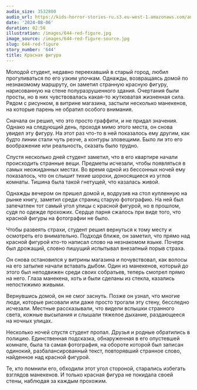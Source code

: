 ```yaml
---
audio_size: 3532800
audio_url: https://kids-horror-stories-ru.s3.eu-west-1.amazonaws.com/audio/644-red-figure.mp3
date: '2024-08-06'
duration: 02:56
illustration: /images/644-red-figure.jpg
image_source: /images/644-red-figure-source.jpg
slug: 644-red-figure
story_number: '644'
title: Красная фигура
---
```


Молодой студент, недавно переехавший в старый город, любил прогуливаться по его узким улочкам. Однажды, возвращаясь домой по незнакомому маршруту, он заметил странную красную фигуру, нарисованную на стене полуразрушенного здания. Очертания были просты, но в них чувствовалась какая-то жутковатая жизненная сила. Рядом с рисунком, в витрине магазина, застыли несколько манекенов, на которые парень не обратил особого внимания.

Сначала он решил, что это просто граффити, и не придал значения. Однако на следующий день, проходя мимо этого места, он снова увидел эту фигуру. На этот раз что-то в ней показалось ему другим, как будто линии стали чуть резче, а контуры зловещими. Было ли это его воображение или реальность, сказать было трудно.

Спустя несколько дней студент заметил, что в его квартире начали происходить странные вещи. Предметы исчезали, чтобы появляться в самых неожиданных местах. Во время одной из бессонных ночей ему показалось, что он слышит тихие шорохи, доносящиеся из углов комнаты. Тишина была такой гнетущей, что казалась живой.

Однажды вечером он пришел домой и, водрузив на стол купленную на рынке книгу, заметил среди страниц старую фотографию. На ней был запечатлен тот самый угол улицы с красной фигурой, но в прошлом, судя по одежде прохожих. Сердце парня сжалось при виде того, что красной фигуры на фотографии не было.

Чтобы развеять страхи, студент решил вернуться к тому месту и осмотреть его внимательно. Подходя ближе, он заметил, что прямо над красной фигурой кто-то написал слово на незнакомом языке. Почерк был дрожащий, словно пишущий испытывал внезапный порыв страха.

Он снова остановился у витрины магазина и почувствовал, как волосы на его затылке начали вставать дыбом. Один из манекенов, который до этого был неподвижен среди своих собратьев, теперь смотрел прямо на него. Глаза манекена, хоть и были сделаны из стекла, казались непостижимо живыми.

Вернувшись домой, он не смог заснуть. Позже он узнал, что многие люди, которые рисовали или даже просто трогали эту стену, бесследно исчезали. Местные рассказывали, что видели вспышки странного света, кожные высыпания и слышали тяжелое дыхание, раздающееся на ночных улицах.

Несколько ночей спустя студент пропал. Друзья и родные обратились в полицию. Единственная подсказка, обнаруженная в его опустевшей комнате, была та самая фотография, на обороте которой был записан одинокий, разбалансированный текст, повторявший странное слово, найденное над красной фигурой.

Те, кто помнили его, обходили этот угол стороной, старались избегать взглядов манекенов. И только красная фигура не покидала своей стены, наблюдая за каждым прохожим.